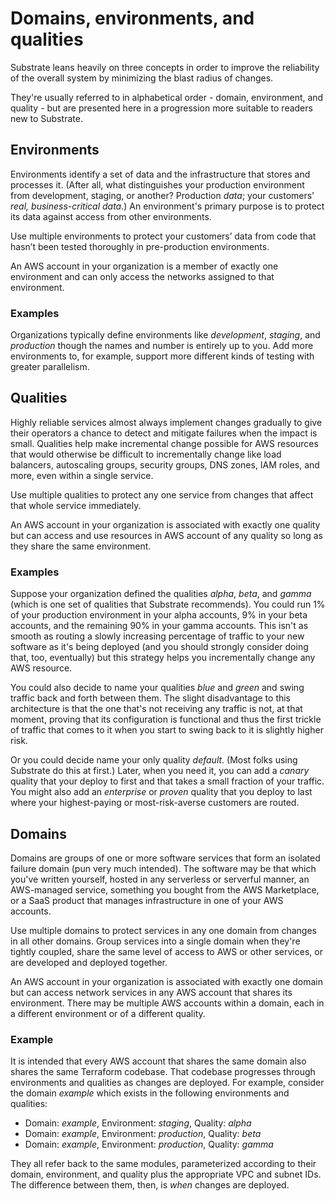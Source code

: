 # Domains, environments, and qualities

Substrate leans heavily on three concepts in order to improve the reliability of the overall system by minimizing the blast radius of changes.

They're usually referred to in alphabetical order - domain, environment, and quality - but are presented here in a progression more suitable to readers new to Substrate.

## Environments

Environments identify a set of data and the infrastructure that stores and processes it. (After all, what distinguishes your production environment from development, staging, or another? Production _data_; your customers' _real, business-critical data_.) An environment's primary purpose is to protect its data against access from other environments.

Use multiple environments to protect your customers’ data from code that hasn’t been tested thoroughly in pre-production environments.

An AWS account in your organization is a member of exactly one environment and can only access the networks assigned to that environment.

### Examples

Organizations typically define environments like _development_, _staging_, and _production_ though the names and number is entirely up to you. Add more environments to, for example, support more different kinds of testing with greater parallelism.

## Qualities

Highly reliable services almost always implement changes gradually to give their operators a chance to detect and mitigate failures when the impact is small. Qualities help make incremental change possible for AWS resources that would otherwise be difficult to incrementally change like load balancers, autoscaling groups, security groups, DNS zones, IAM roles, and more, even within a single service.

Use multiple qualities to protect any one service from changes that affect that whole service immediately.

An AWS account in your organization is associated with exactly one quality but can access and use resources in AWS account of any quality so long as they share the same environment.

### Examples

Suppose your organization defined the qualities _alpha_, _beta_, and _gamma_ (which is one set of qualities that Substrate recommends). You could run 1% of your production environment in your alpha accounts, 9% in your beta accounts, and the remaining 90% in your gamma accounts. This isn't as smooth as routing a slowly increasing percentage of traffic to your new software as it's being deployed (and you should strongly consider doing that, too, eventually) but this strategy helps you incrementally change any AWS resource.

You could also decide to name your qualities _blue_ and _green_ and swing traffic back and forth between them. The slight disadvantage to this architecture is that the one that's not receiving any traffic is not, at that moment, proving that its configuration is functional and thus the first trickle of traffic that comes to it when you start to swing back to it is slightly higher risk.

Or you could decide name your only quality _default_. (Most folks using Substrate do this at first.) Later, when you need it, you can add a _canary_ quality that your deploy to first and that takes a small fraction of your traffic. You might also add an _enterprise_ or _proven_ quality that you deploy to last where your highest-paying or most-risk-averse customers are routed.

## Domains

Domains are groups of one or more software services that form an isolated failure domain (pun very much intended). The software may be that which you've written yourself, hosted in any serverless or serverful manner, an AWS-managed service, something you bought from the AWS Marketplace, or a SaaS product that manages infrastructure in one of your AWS accounts.

Use multiple domains to protect services in any one domain from changes in all other domains. Group services into a single domain when they're tightly coupled, share the same level of access to AWS or other services, or are developed and deployed together.

An AWS account in your organization is associated with exactly one domain but can access network services in any AWS account that shares its environment. There may be multiple AWS accounts within a domain, each in a different environment or of a different quality.

### Example

It is intended that every AWS account that shares the same domain also shares the same Terraform codebase. That codebase progresses through environments and qualities as changes are deployed. For example, consider the domain _example_ which exists in the following environments and qualities:

- Domain: _example_, Environment: _staging_, Quality: _alpha_
- Domain: _example_, Environment: _production_, Quality: _beta_
- Domain: _example_, Environment: _production_, Quality: _gamma_

They all refer back to the same modules, parameterized according to their domain, environment, and quality plus the appropriate VPC and subnet IDs. The difference between them, then, is _when_ changes are deployed.

